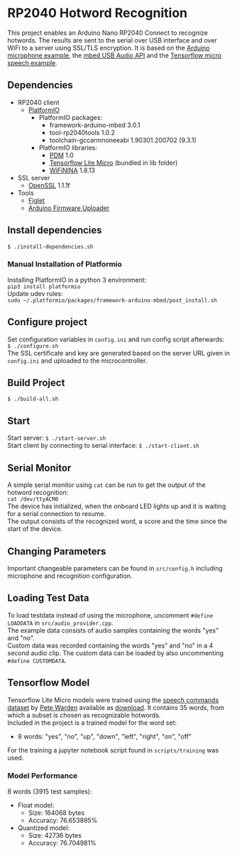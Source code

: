 # RP2040 Hotword Recognition
This project enables an Arduino Nano RP2040 Connect to recognize hotwords. The results are sent to the serial over USB interface and over WiFi to a server using SSL/TLS encryption.
It is based on the [Arduino microphone example], the [mbed USB Audio API] and the [Tensorflow micro speech example][tflm-speech-example].

## Dependencies
- RP2040 client  
    - [PlatformIO]  
        - PlatformIO packages:  
            - framework-arduino-mbed 3.0.1   
            - tool-rp2040tools 1.0.2   
            - toolchain-gccarmnoneeabi 1.90301.200702 (9.3.1)  
        - PlatformIO libraries:  
            - [PDM] 1.0  
            - [Tensorflow Lite Micro][tflm] (bundled in lib folder)  
            - [WiFiNINA] 1.8.13  
- SSL server  
    - [OpenSSL] 1.1.1f  
- Tools  
    - [Figlet]  
    - [Arduino Firmware Uploader]  

## Install dependencies
`$ ./install-dependencies.sh`

### Manual Installation of Platformio
Installing PlatformIO in a python 3 environment:  
`pip3 install platformio`  
Update udev rules:  
`sudo ~/.platformio/packages/framework-arduino-mbed/post_install.sh`  

## Configure project
Set configuration variables in `config.ini` and run config script afterwards:  
`$ ./configure.sh`  
The SSL certificate and key are generated based on the server URL given in `config.ini` and uploaded to the microcontroller. 

## Build Project
`$ ./build-all.sh`

## Start
Start server: `$ ./start-server.sh`  
Start client by connecting to serial interface: `$ ./start-client.sh`

## Serial Monitor
A simple serial monitor using `cat` can be run to get the output of the hotword recognition:  
`cat /dev/ttyACM0`  
The device has initialized, when the onboard LED lights up and it is waiting for a serial connection to resume.  
The output consists of the recognized word, a score and the time since the start of the device.  

## Changing Parameters
Important changeable parameters can be found in `src/config.h` including microphone and recognition configuration.

## Loading Test Data
To load testdata instead of using the microphone, uncomment `#define LOADDATA` in `src/audio_provider.cpp`.  
The example data consists of audio samples containing the words "yes" and "no".  
Custom data was recorded containing the words "yes" and "no" in a 4 second audio clip. The custom data can be loaded by also uncommenting `#define CUSTOMDATA`.

## Tensorflow Model
Tensorflow Lite Micro models were trained using the [speech commands dataset][speech-commands-dataset] by [Pete Warden][speech-commands-dataset-paper] available as [download][speech-commands-dataset-download]. It contains 35 words, from which a subset is chosen as recognizable hotwords.  
Included in the project is a trained model for the word set:  

- 8 words: "yes", "no", "up", "down", "left", "right", "on", "off"  

For the training a jupyter notebook script found in `scripts/training` was used.

### Model Performance
8 words (3915 test samples):  

- Float model:  
	- Size: 164068 bytes  
	- Accuracy: 76.653895%  
- Quantized model:  
	- Size: 42736 bytes  
	- Accuracy: 76.704981%  


[PlatformIO]: https://platformio.org
[arduino-pico-sdk]: https://github.com/earlephilhower/arduino-pico
[Arduino microphone example]: https://docs.arduino.cc/tutorials/nano-rp2040-connect/rp2040-microphone-basics
[mbed USB Audio API]: https://os.mbed.com/handbook/USBAudio
[tflm-speech-example]: https://github.com/tensorflow/tflite-micro/tree/main/tensorflow/lite/micro/examples/micro_speech
[tflm]: https://github.com/tensorflow/tflite-micro
[speech-commands-dataset]: https://www.tensorflow.org/datasets/catalog/speech_commands
[speech-commands-dataset-paper]: https://arxiv.org/abs/1804.03209
[speech-commands-dataset-download]: http://download.tensorflow.org/data/speech_commands_v0.02.tar.gz
[PDM]: https://docs.arduino.cc/learn/built-in-libraries/pdm
[OpenSSL]: https://www.openssl.org
[WifiNINA]: https://github.com/arduino-libraries/WiFiNINA
[Figlet]: https://github.com/cmatsuoka/figlet
[Arduino Firmware Uploader]: https://github.com/arduino/arduino-fwuploader
